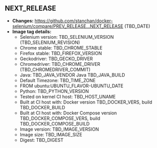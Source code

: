 ## NEXT_RELEASE
 + **Changes:** https://github.com/stanchan/docker-selenium/compare/PREV_RELEASE...NEXT_RELEASE (TBD_DATE)
 + **Image tag details:**
    + Selenium version: TBD_SELENIUM_VERSION (TBD_SELENIUM_REVISION)
    + Chrome stable:  TBD_CHROME_STABLE
    + Firefox stable: TBD_FIREFOX_VERSION
    + Geckodriver: TBD_GECKO_DRIVER
    + Chromedriver: TBD_CHROME_DRIVER (TBD_CHROMEDRIVER_COMMIT)
    + Java: TBD_JAVA_VENDOR Java TBD_JAVA_BUILD
    + Default Timezone: TBD_TIME_ZONE
    + FROM ubuntu:UBUNTU_FLAVOR-UBUNTU_DATE
    + Python: TBD_PYTHON_VERSION
    + Tested on kernel CI  host: TBD_HOST_UNAME
    + Built at CI  host with: Docker version TBD_DOCKER_VERS, build TBD_DOCKER_BUILD
    + Built at CI  host with: Docker Compose version TBD_DOCKER_COMPOSE_VERS, build TBD_DOCKER_COMPOSE_BUILD
    + Image version: TBD_IMAGE_VERSION
    + Image size: TBD_IMAGE_SIZE
    + Digest: TBD_DIGEST

